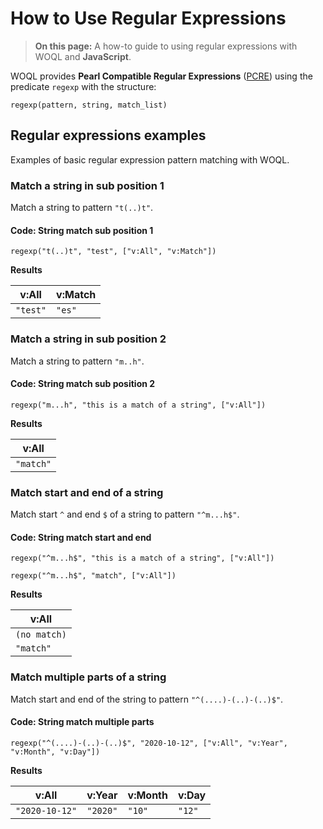 # How to Use Regular Expressions

> **On this page:** A how-to guide to using regular expressions with WOQL and **JavaScript**.

WOQL provides **Pearl Compatible Regular Expressions** ([PCRE](resources/glossary?id=pcre)) using the predicate `regexp` with the structure:

```regex
regexp(pattern, string, match_list)
```

## Regular expressions examples

Examples of basic regular expression pattern matching with WOQL.

### Match a string in sub position 1

Match a string to pattern `"t(..)t"`.

#### Code: String match sub position 1
           
```regex
regexp("t(..)t", "test", ["v:All", "v:Match"])
```

**Results**

| v:All | v:Match |
| ----- | ------- |
| `"test"` | `"es"` |

### Match a string in sub position 2

Match a string to pattern `"m..h"`.

#### Code: String match sub position 2 

```regex
regexp("m...h", "this is a match of a string", ["v:All"])
```

**Results**

| v:All |
| ----- |
| `"match"` |

### Match start and end of a string

Match start `^` and end `$` of a string to pattern `"^m...h$"`.

#### Code: String match start and end 

```regex
regexp("^m...h$", "this is a match of a string", ["v:All"])

regexp("^m...h$", "match", ["v:All"])
```

**Results**

| v:All |
| ----- |
| `(no match)` |
| `"match"` |

### Match multiple parts of a string

Match start and end of the string to pattern `"^(....)-(..)-(..)$"`.

#### Code: String match multiple parts

```regex
regexp("^(....)-(..)-(..)$", "2020-10-12", ["v:All", "v:Year", "v:Month", "v:Day"])

```

**Results**

| v:All | v:Year | v:Month | v:Day |
| ----- | ------ | ------- | ----- |
| `"2020-10-12"` | `"2020"` | `"10"` | `"12"` |